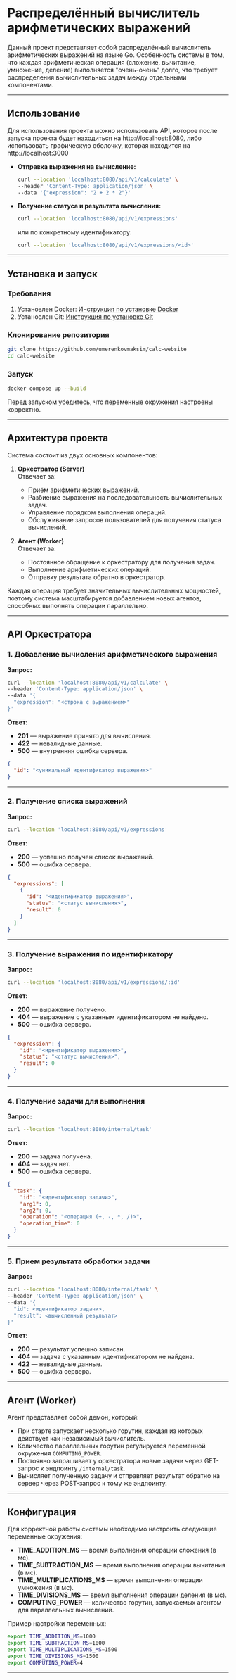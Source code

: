 # Распределённый вычислитель арифметических выражений

Данный проект представляет собой распределённый вычислитель арифметических выражений на языке Go. Особенность системы в том, что каждая арифметическая операция (сложение, вычитание, умножение, деление) выполняется "очень-очень" долго, что требует распределения вычислительных задач между отдельными компонентами.

---
## Использование

Для использования проекта можно использовать API, которое после запуска проекта будет находиться на http://localhost:8080, либо использовать графическую оболочку, которая находится на http://localhost:3000

- **Отправка выражения на вычисление:**

    ```bash
    curl --location 'localhost:8080/api/v1/calculate' \
    --header 'Content-Type: application/json' \
    --data '{"expression": "2 + 2 * 2"}'
    ```


- **Получение статуса и результата вычисления:**

    ```bash
    curl --location 'localhost:8080/api/v1/expressions'
    ```

  или по конкретному идентификатору:

    ```bash
    curl --location 'localhost:8080/api/v1/expressions/<id>'
    ```
---
## Установка и запуск

### Требования
1. Установлен Docker: [Инструкция по установке Docker](https://docs.docker.com/engine/install/)
2. Установлен Git: [Инструкция по установке Git](https://git-scm.com/book/ru/v2/%D0%92%D0%B2%D0%B5%D0%B4%D0%B5%D0%BD%D0%B8%D0%B5-%D0%A3%D1%81%D1%82%D0%B0%D0%BD%D0%BE%D0%B2%D0%BA%D0%B0-Git)

### Клонирование репозитория
```bash
git clone https://github.com/umerenkovmaksim/calc-website
cd calc-website
```


### Запуск

```bash
docker compose up --build
```

Перед запуском убедитесь, что переменные окружения настроены корректно.

---

## Архитектура проекта

Система состоит из двух основных компонентов:

1. **Оркестратор (Server)**  
   Отвечает за:

    - Приём арифметических выражений.
    - Разбиение выражения на последовательность вычислительных задач.
    - Управление порядком выполнения операций.
    - Обслуживание запросов пользователей для получения статуса вычислений.
2. **Агент (Worker)**  
   Отвечает за:

    - Постоянное обращение к оркестратору для получения задач.
    - Выполнение арифметических операций.
    - Отправку результата обратно в оркестратор.

Каждая операция требует значительных вычислительных мощностей, поэтому система масштабируется добавлением новых агентов, способных выполнять операции параллельно.

---

## API Оркестратора

### 1. Добавление вычисления арифметического выражения

**Запрос:**

```bash
curl --location 'localhost:8080/api/v1/calculate' \
--header 'Content-Type: application/json' \
--data '{
  "expression": "<строка с выражением>"
}'

```

**Ответ:**

- **201** — выражение принято для вычисления.
- **422** — невалидные данные.
- **500** — внутренняя ошибка сервера.

```json
{
  "id": "<уникальный идентификатор выражения>"
}
```
---

### 2. Получение списка выражений

**Запрос:**

```bash
curl --location 'localhost:8080/api/v1/expressions'
```
**Ответ:**

- **200** — успешно получен список выражений.
- **500** — ошибка сервера.

```json
{
  "expressions": [
    {       
      "id": "<идентификатор выражения>",       
      "status": "<статус вычисления>",       
      "result": 0     
    }
  ]
}
```

---

### 3. Получение выражения по идентификатору

**Запрос:**

```bash
curl --location 'localhost:8080/api/v1/expressions/:id'
```
**Ответ:**

- **200** — выражение получено.
- **404** — выражение с указанным идентификатором не найдено.
- **500** — ошибка сервера.

```json
{
  "expression": {
    "id": "<идентификатор выражения>",     
    "status": "<статус вычисления>",     
    "result": 0
  }
}
```

---

### 4. Получение задачи для выполнения

**Запрос:**

```bash
curl --location 'localhost:8080/internal/task'
```
**Ответ:**

- **200** — задача получена.
- **404** — задач нет.
- **500** — ошибка сервера.

```json
{
  "task": {
    "id": "<идентификатор задачи>",     
    "arg1": 0,     
    "arg2": 0,     
    "operation": "<операция (+, -, *, /)>",     
    "operation_time": 0
  }
}
```

---

### 5. Прием результата обработки задачи

**Запрос:**

```bash
curl --location 'localhost:8080/internal/task' \
--header 'Content-Type: application/json' \
--data '{
  "id": <идентификатор задачи>,   
  "result": <вычисленный результат>
}'
```

**Ответ:**

- **200** — результат успешно записан.
- **404** — задача с указанным идентификатором не найдена.
- **422** — невалидные данные.
- **500** — ошибка сервера.

---

## Агент (Worker)

Агент представляет собой демон, который:

- При старте запускает несколько горутин, каждая из которых действует как независимый вычислитель.
- Количество параллельных горутин регулируется переменной окружения `COMPUTING_POWER`.
- Постоянно запрашивает у оркестратора новые задачи через GET-запрос к эндпоинту `/internal/task`.
- Вычисляет полученную задачу и отправляет результат обратно на сервер через POST-запрос к тому же эндпоинту.

---

## Конфигурация

Для корректной работы системы необходимо настроить следующие переменные окружения:

- **TIME_ADDITION_MS** — время выполнения операции сложения (в мс).
- **TIME_SUBTRACTION_MS** — время выполнения операции вычитания (в мс).
- **TIME_MULTIPLICATIONS_MS** — время выполнения операции умножения (в мс).
- **TIME_DIVISIONS_MS** — время выполнения операции деления (в мс).
- **COMPUTING_POWER** — количество горутин, запускаемых агентом для параллельных вычислений.


Пример настройки переменных:

```bash
export TIME_ADDITION_MS=1000 
export TIME_SUBTRACTION_MS=1000 
export TIME_MULTIPLICATIONS_MS=1500 
export TIME_DIVISIONS_MS=1500 
export COMPUTING_POWER=4
```
---

